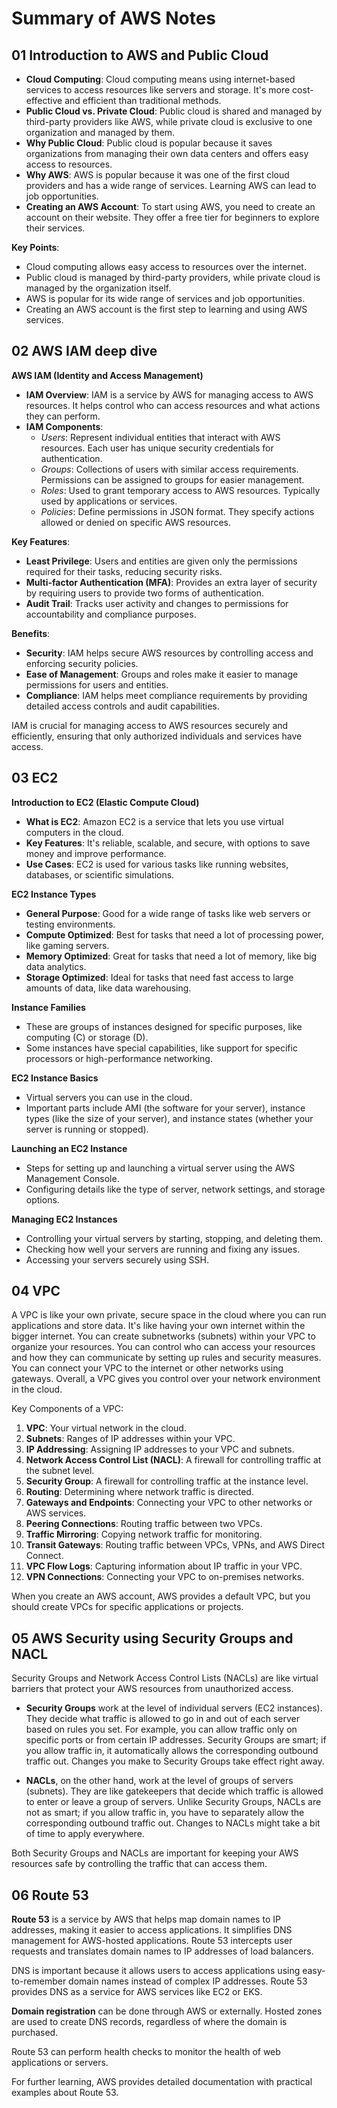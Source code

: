 # Summary of AWS Notes

## 01 Introduction to AWS and Public Cloud

- **Cloud Computing**: Cloud computing means using internet-based services to access resources like servers and storage. It's more cost-effective and efficient than traditional methods.
- **Public Cloud vs. Private Cloud**: Public cloud is shared and managed by third-party providers like AWS, while private cloud is exclusive to one organization and managed by them.
- **Why Public Cloud**: Public cloud is popular because it saves organizations from managing their own data centers and offers easy access to resources.
- **Why AWS**: AWS is popular because it was one of the first cloud providers and has a wide range of services. Learning AWS can lead to job opportunities.
- **Creating an AWS Account**: To start using AWS, you need to create an account on their website. They offer a free tier for beginners to explore their services.

**Key Points**:
- Cloud computing allows easy access to resources over the internet.
- Public cloud is managed by third-party providers, while private cloud is managed by the organization itself.
- AWS is popular for its wide range of services and job opportunities.
- Creating an AWS account is the first step to learning and using AWS services.

## 02 AWS IAM deep dive

**AWS IAM (Identity and Access Management)**

- **IAM Overview**: IAM is a service by AWS for managing access to AWS resources. It helps control who can access resources and what actions they can perform.
- **IAM Components**:
  - *Users*: Represent individual entities that interact with AWS resources. Each user has unique security credentials for authentication.
  - *Groups*: Collections of users with similar access requirements. Permissions can be assigned to groups for easier management.
  - *Roles*: Used to grant temporary access to AWS resources. Typically used by applications or services.
  - *Policies*: Define permissions in JSON format. They specify actions allowed or denied on specific AWS resources.

**Key Features**:
- **Least Privilege**: Users and entities are given only the permissions required for their tasks, reducing security risks.
- **Multi-factor Authentication (MFA)**: Provides an extra layer of security by requiring users to provide two forms of authentication.
- **Audit Trail**: Tracks user activity and changes to permissions for accountability and compliance purposes.

**Benefits**:
- **Security**: IAM helps secure AWS resources by controlling access and enforcing security policies.
- **Ease of Management**: Groups and roles make it easier to manage permissions for users and entities.
- **Compliance**: IAM helps meet compliance requirements by providing detailed access controls and audit capabilities.

IAM is crucial for managing access to AWS resources securely and efficiently, ensuring that only authorized individuals and services have access.


## 03 EC2

**Introduction to EC2 (Elastic Compute Cloud)**

- **What is EC2**: Amazon EC2 is a service that lets you use virtual computers in the cloud.
- **Key Features**: It's reliable, scalable, and secure, with options to save money and improve performance.
- **Use Cases**: EC2 is used for various tasks like running websites, databases, or scientific simulations.

**EC2 Instance Types**

- **General Purpose**: Good for a wide range of tasks like web servers or testing environments.
- **Compute Optimized**: Best for tasks that need a lot of processing power, like gaming servers.
- **Memory Optimized**: Great for tasks that need a lot of memory, like big data analytics.
- **Storage Optimized**: Ideal for tasks that need fast access to large amounts of data, like data warehousing.

**Instance Families**

- These are groups of instances designed for specific purposes, like computing (C) or storage (D).
- Some instances have special capabilities, like support for specific processors or high-performance networking.

**EC2 Instance Basics**

- Virtual servers you can use in the cloud.
- Important parts include AMI (the software for your server), instance types (like the size of your server), and instance states (whether your server is running or stopped).

**Launching an EC2 Instance**

- Steps for setting up and launching a virtual server using the AWS Management Console.
- Configuring details like the type of server, network settings, and storage options.

**Managing EC2 Instances**

- Controlling your virtual servers by starting, stopping, and deleting them.
- Checking how well your servers are running and fixing any issues.
- Accessing your servers securely using SSH.

## 04 VPC

A VPC is like your own private, secure space in the cloud where you can run applications and store data. It's like having your own internet within the bigger internet. You can create subnetworks (subnets) within your VPC to organize your resources. You can control who can access your resources and how they can communicate by setting up rules and security measures. You can connect your VPC to the internet or other networks using gateways. Overall, a VPC gives you control over your network environment in the cloud.

Key Components of a VPC:

1. **VPC**: Your virtual network in the cloud.
2. **Subnets**: Ranges of IP addresses within your VPC.
3. **IP Addressing**: Assigning IP addresses to your VPC and subnets.
4. **Network Access Control List (NACL)**: A firewall for controlling traffic at the subnet level.
5. **Security Group**: A firewall for controlling traffic at the instance level.
6. **Routing**: Determining where network traffic is directed.
7. **Gateways and Endpoints**: Connecting your VPC to other networks or AWS services.
8. **Peering Connections**: Routing traffic between two VPCs.
9. **Traffic Mirroring**: Copying network traffic for monitoring.
10. **Transit Gateways**: Routing traffic between VPCs, VPNs, and AWS Direct Connect.
11. **VPC Flow Logs**: Capturing information about IP traffic in your VPC.
12. **VPN Connections**: Connecting your VPC to on-premises networks.

When you create an AWS account, AWS provides a default VPC, but you should create VPCs for specific applications or projects.

## 05 AWS Security using Security Groups and NACL
Security Groups and Network Access Control Lists (NACLs) are like virtual barriers that protect your AWS resources from unauthorized access. 

- **Security Groups** work at the level of individual servers (EC2 instances). They decide what traffic is allowed to go in and out of each server based on rules you set. For example, you can allow traffic only on specific ports or from certain IP addresses. Security Groups are smart; if you allow traffic in, it automatically allows the corresponding outbound traffic out. Changes you make to Security Groups take effect right away.

- **NACLs**, on the other hand, work at the level of groups of servers (subnets). They are like gatekeepers that decide which traffic is allowed to enter or leave a group of servers. Unlike Security Groups, NACLs are not as smart; if you allow traffic in, you have to separately allow the corresponding outbound traffic out. Changes to NACLs might take a bit of time to apply everywhere.

Both Security Groups and NACLs are important for keeping your AWS resources safe by controlling the traffic that can access them.

## 06 Route 53

**Route 53** is a service by AWS that helps map domain names to IP addresses, making it easier to access applications. It simplifies DNS management for AWS-hosted applications. Route 53 intercepts user requests and translates domain names to IP addresses of load balancers.

DNS is important because it allows users to access applications using easy-to-remember domain names instead of complex IP addresses. Route 53 provides DNS as a service for AWS services like EC2 or EKS.

**Domain registration** can be done through AWS or externally. Hosted zones are used to create DNS records, regardless of where the domain is purchased.

Route 53 can perform health checks to monitor the health of web applications or servers.

For further learning, AWS provides detailed documentation with practical examples about Route 53.


